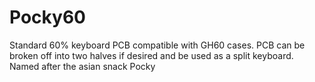# Pocky60
Standard 60% keyboard PCB compatible with GH60 cases. PCB can be broken off into two halves if desired and be used as a split keyboard. Named after the asian snack Pocky
